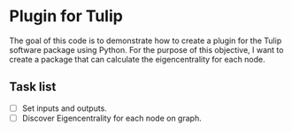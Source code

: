 Plugin for Tulip
================

The goal of this code is to demonstrate how to create a plugin for the Tulip
software package using Python. For the purpose of this objective, I want to 
create a package that can calculate the eigencentrality for each node.

Task list
---------

- [ ] Set inputs and outputs.
- [ ] Discover Eigencentrality for each node on graph.